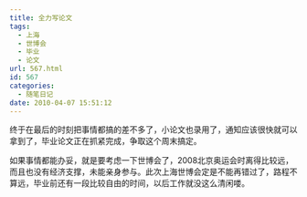 ```yaml
---
title: 全力写论文
tags:
  - 上海
  - 世博会
  - 毕业
  - 论文
url: 567.html
id: 567
categories:
  - 随笔日记
date: 2010-04-07 15:51:12
---
```


终于在最后的时刻把事情都搞的差不多了，小论文也录用了，通知应该很快就可以拿到了，毕业论文正在抓紧完成，争取这个周末搞定。  

如果事情都能办妥，就是要考虑一下世博会了，2008北京奥运会时离得比较远，而且也没有经济支撑，未能亲身参与。此次上海世博会定是不能再错过了，路程不算远，毕业前还有一段比较自由的时间，以后工作就没这么清闲喽。